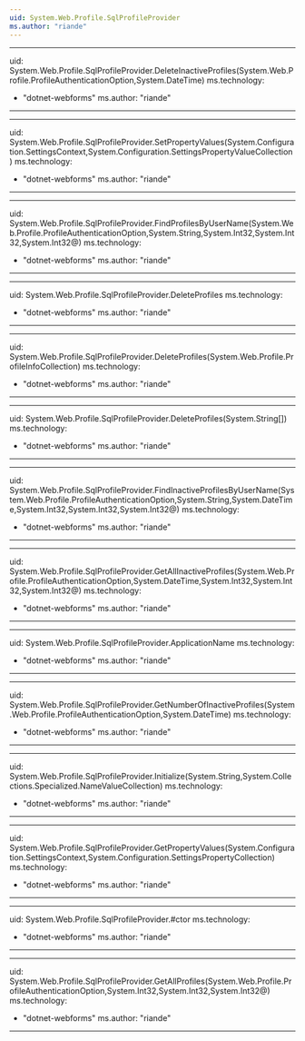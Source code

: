 ```yaml
---
uid: System.Web.Profile.SqlProfileProvider
ms.author: "riande"
---
```


---
uid: System.Web.Profile.SqlProfileProvider.DeleteInactiveProfiles(System.Web.Profile.ProfileAuthenticationOption,System.DateTime)
ms.technology: 
  - "dotnet-webforms"
ms.author: "riande"
---

---
uid: System.Web.Profile.SqlProfileProvider.SetPropertyValues(System.Configuration.SettingsContext,System.Configuration.SettingsPropertyValueCollection)
ms.technology: 
  - "dotnet-webforms"
ms.author: "riande"
---

---
uid: System.Web.Profile.SqlProfileProvider.FindProfilesByUserName(System.Web.Profile.ProfileAuthenticationOption,System.String,System.Int32,System.Int32,System.Int32@)
ms.technology: 
  - "dotnet-webforms"
ms.author: "riande"
---

---
uid: System.Web.Profile.SqlProfileProvider.DeleteProfiles
ms.technology: 
  - "dotnet-webforms"
ms.author: "riande"
---

---
uid: System.Web.Profile.SqlProfileProvider.DeleteProfiles(System.Web.Profile.ProfileInfoCollection)
ms.technology: 
  - "dotnet-webforms"
ms.author: "riande"
---

---
uid: System.Web.Profile.SqlProfileProvider.DeleteProfiles(System.String[])
ms.technology: 
  - "dotnet-webforms"
ms.author: "riande"
---

---
uid: System.Web.Profile.SqlProfileProvider.FindInactiveProfilesByUserName(System.Web.Profile.ProfileAuthenticationOption,System.String,System.DateTime,System.Int32,System.Int32,System.Int32@)
ms.technology: 
  - "dotnet-webforms"
ms.author: "riande"
---

---
uid: System.Web.Profile.SqlProfileProvider.GetAllInactiveProfiles(System.Web.Profile.ProfileAuthenticationOption,System.DateTime,System.Int32,System.Int32,System.Int32@)
ms.technology: 
  - "dotnet-webforms"
ms.author: "riande"
---

---
uid: System.Web.Profile.SqlProfileProvider.ApplicationName
ms.technology: 
  - "dotnet-webforms"
ms.author: "riande"
---

---
uid: System.Web.Profile.SqlProfileProvider.GetNumberOfInactiveProfiles(System.Web.Profile.ProfileAuthenticationOption,System.DateTime)
ms.technology: 
  - "dotnet-webforms"
ms.author: "riande"
---

---
uid: System.Web.Profile.SqlProfileProvider.Initialize(System.String,System.Collections.Specialized.NameValueCollection)
ms.technology: 
  - "dotnet-webforms"
ms.author: "riande"
---

---
uid: System.Web.Profile.SqlProfileProvider.GetPropertyValues(System.Configuration.SettingsContext,System.Configuration.SettingsPropertyCollection)
ms.technology: 
  - "dotnet-webforms"
ms.author: "riande"
---

---
uid: System.Web.Profile.SqlProfileProvider.#ctor
ms.technology: 
  - "dotnet-webforms"
ms.author: "riande"
---

---
uid: System.Web.Profile.SqlProfileProvider.GetAllProfiles(System.Web.Profile.ProfileAuthenticationOption,System.Int32,System.Int32,System.Int32@)
ms.technology: 
  - "dotnet-webforms"
ms.author: "riande"
---

